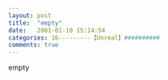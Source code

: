 ```yaml
---
layout: post
title:  "empty"
date:   2001-01-10 15:14:54
categories: 16---------【Unreal】##########
comments: true
---
```

empty
